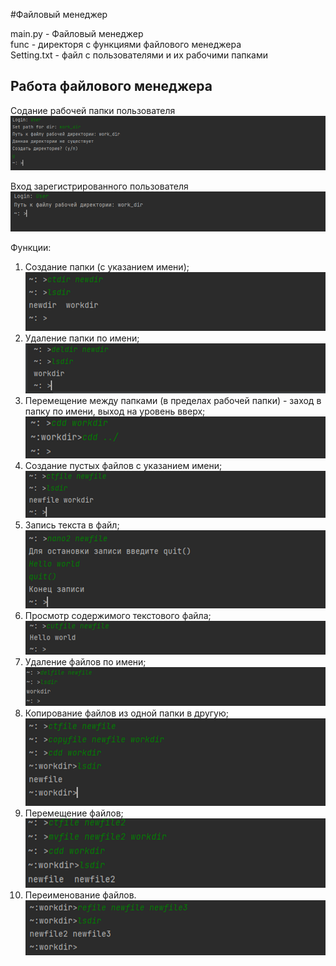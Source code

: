#Файловый менеджер

main.py - Файловый менеджер\
func - директоря с функциями файлового менеджера\
Setting.txt - файл с пользователями и их рабочими папками

Работа файлового менеджера
---
Содание рабочей папки пользователя
![](img/img_1.png)

Вход зарегистрированного пользователя
![](img/img_2.png)

Функции:
1. Создание папки (с указанием имени);
![](img/img_3.png)
2. Удаление папки по имени;
![](img/img_4.png)
3. Перемещение между папками (в пределах рабочей папки) - заход в папку по имени, выход на уровень вверх;
![](img/img_5.png)
4. Создание пустых файлов с указанием имени;
![](img/img_6.png)
5. Запись текста в файл;
![](img/img_7.png)
6. Просмотр содержимого текстового файла;
![](img/img_8.png)
7. Удаление файлов по имени;
![](img/img_9.png)
8. Копирование файлов из одной папки в другую;
![](img/img_10.png)
9. Перемещение файлов;
![](img/img_11.png)
10. Переименование файлов.
![](img/img_12.png)
